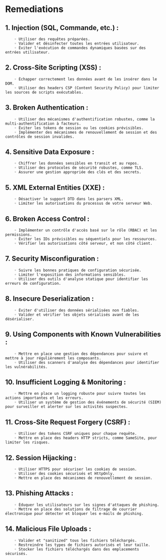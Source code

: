 # Remediations

## 1. Injection (SQL, Commande, etc.) :
        ◦ Utiliser des requêtes préparées.
        ◦ Valider et désinfecter toutes les entrées utilisateur.
        ◦ Éviter l'exécution de commandes dynamiques basées sur des entrées utilisateur.
## 2. Cross-Site Scripting (XSS) :
        ◦ Échapper correctement les données avant de les insérer dans le DOM.
        ◦ Utiliser des headers CSP (Content Security Policy) pour limiter les sources de scripts exécutables.
## 3. Broken Authentication :
        ◦ Utiliser des mécanismes d'authentification robustes, comme la multi-authentification à facteurs.
        ◦ Éviter les tokens de session ou les cookies prévisibles.
        ◦ Implémenter des mécanismes de renouvellement de session et des contrôles de session invalides.
## 4. Sensitive Data Exposure :
        ◦ Chiffrer les données sensibles en transit et au repos.
        ◦ Utiliser des protocoles de sécurité robustes, comme TLS.
        ◦ Assurer une gestion appropriée des clés et des secrets.
## 5. XML External Entities (XXE) :
        ◦ Désactiver le support DTD dans les parsers XML.
        ◦ Limiter les autorisations du processus de votre serveur Web.
## 6. Broken Access Control :
        ◦ Implémenter un contrôle d'accès basé sur le rôle (RBAC) et les permissions.
        ◦ Éviter les IDs prévisibles ou séquentiels pour les ressources.
        ◦ Vérifier les autorisations côté serveur, et non côté client.
## 7. Security Misconfiguration :
        ◦ Suivre les bonnes pratiques de configuration sécurisée.
        ◦ Limiter l'exposition des informations sensibles.
        ◦ Utiliser des outils d'analyse statique pour identifier les erreurs de configuration.
## 8. Insecure Deserialization :
        ◦ Éviter d'utiliser des données sérialisées non fiables.
        ◦ Valider et vérifier les objets sérialisés avant de les désérialiser.
## 9. Using Components with Known Vulnerabilities :
        ◦ Mettre en place une gestion des dépendances pour suivre et mettre à jour régulièrement les composants.
        ◦ Utiliser des scanners d'analyse des dépendances pour identifier les vulnérabilités.
## 10. Insufficient Logging & Monitoring :
        ◦ Mettre en place un logging robuste pour suivre toutes les actions importantes et les erreurs.
        ◦ Utiliser un système de gestion des événements de sécurité (SIEM) pour surveiller et alerter sur les activités suspectes.
## 11. Cross-Site Request Forgery (CSRF) :
        ◦ Utiliser des tokens CSRF uniques pour chaque requête.
        ◦ Mettre en place des headers HTTP stricts, comme SameSite, pour limiter les risques.
## 12. Session Hijacking :
        ◦ Utiliser HTTPS pour sécuriser les cookies de session.
        ◦ Utiliser des cookies sécurisés et HttpOnly.
        ◦ Mettre en place des mécanismes de renouvellement de session.
## 13. Phishing Attacks :
        ◦ Éduquer les utilisateurs sur les signes d'attaques de phishing.
        ◦ Mettre en place des solutions de filtrage de courrier électronique pour détecter et bloquer les e-mails de phishing.
## 14. Malicious File Uploads :
        ◦ Valider et "sanitized" tous les fichiers téléchargés.
        ◦ Restreindre les types de fichiers autorisés et leur taille.
        ◦ Stocker les fichiers téléchargés dans des emplacements sécurisés.
